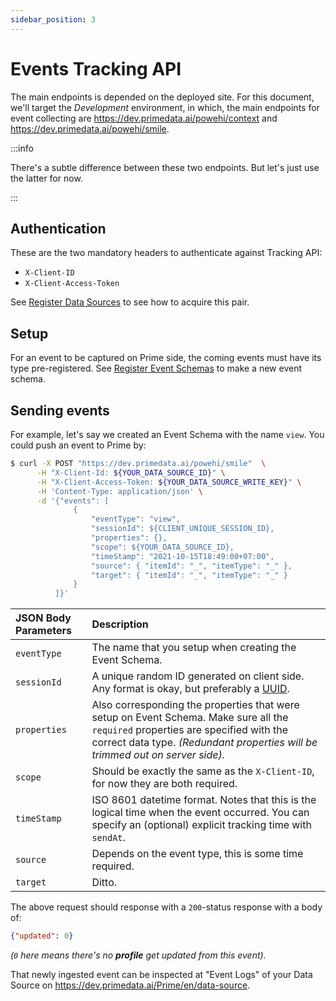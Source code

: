 ```yaml
---
sidebar_position: 3
---
```


# Events Tracking API

The main endpoints is depended on the deployed site. For this document, we'll target the *Development* environment,
in which, the main endpoints for event collecting are https://dev.primedata.ai/powehi/context and https://dev.primedata.ai/powehi/smile.

:::info

There's a subtle difference between these two endpoints. But let's just use the latter for now.

:::


## Authentication

These are the two mandatory headers to authenticate against Tracking API:

- `X-Client-ID`
- `X-Client-Access-Token`

See [Register Data Sources](setup/creating-data-sources) to see how to acquire this pair.

## Setup

For an event to be captured on Prime side, the coming events must have its type pre-registered. See [Register Event Schemas](setup/creating-event-schema) to make a new event schema.

## Sending events


For example, let's say we created an Event Schema with the name `view`. You could push an event to Prime by:

```bash
$ curl -X POST "https://dev.primedata.ai/powehi/smile"  \
      -H "X-Client-Id: ${YOUR_DATA_SOURCE_ID}" \
      -H "X-Client-Access-Token: ${YOUR_DATA_SOURCE_WRITE_KEY}" \
      -H 'Content-Type: application/json' \
      -d '{"events": [
              {
                  "eventType": "view",
                  "sessionId": ${CLIENT_UNIQUE_SESSION_ID},
                  "properties": {},
                  "scope": ${YOUR_DATA_SOURCE_ID},
                  "timeStamp": "2021-10-15T18:49:00+07:00",
                  "source": { "itemId": "_", "itemType": "_" },
                  "target": { "itemId": "_", "itemType": "_" }
              }
          ]}'
```

| JSON Body Parameters | Description                                                                                                                                                                                                       |
| :--                  | :--                                                                                                                                                                                                               |
| `eventType`          | The name that you setup when creating the Event Schema.                                                                                                                                                           |
| `sessionId`          | A unique random ID generated on client side. Any format is okay, but preferably a [UUID](https://datatracker.ietf.org/doc/html/rfc4122).                                                                          |
| `properties`         | Also corresponding the properties that were setup on Event Schema. Make sure all the `required` properties are specified with the correct data type. _(Redundant properties will be trimmed out on server side)._ |
| `scope`              | Should be exactly the same as the `X-Client-ID`, for now they are both required.                                                                                                                                  |
| `timeStamp`          | ISO 8601 datetime format. Notes that this is the logical time when the event occurred. You can specify an (optional) explicit tracking time with `sendAt`.                                                        |
| `source`             | Depends on the event type, this is some time required.                                                                                                                                                            |
| `target`             | Ditto.                                                                                                                                                                                                            |

The above request should response with a `200`-status response with a body of:
```json
{"updated": 0}
````

_(`0` here means there's no **profile** get updated from this event)._

That newly ingested event can be inspected at "Event Logs" of your Data Source on https://dev.primedata.ai/Prime/en/data-source.
